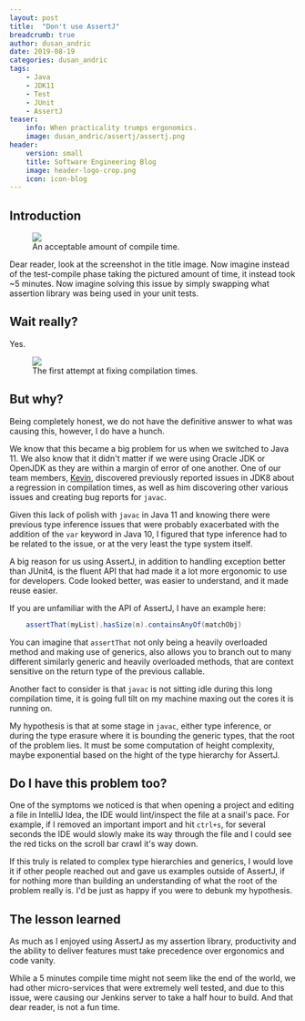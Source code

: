 ```yaml
---
layout: post
title:  "Don't use AssertJ"
breadcrumb: true
author: dusan_andric
date: 2019-08-19
categories: dusan_andric
tags:
    - Java
    - JDK11
    - Test
    - JUnit
    - AssertJ
teaser:
    info: When practicality trumps ergonomics. 
    image: dusan_andric/assertj/assertj.png
header: 
    version: small
    title: Software Engineering Blog
    image: header-logo-crop.png
    icon: icon-blog
---
```


## Introduction

<figure>
    <img src="{{site.urlimg}}dusan_andric/assertj/assertj.png" />
    <figcaption>An acceptable amount of compile time.</figcaption>
</figure>

Dear reader, look at the screenshot in the title image. Now imagine instead of the test-compile phase taking the pictured amount of time, it instead took ~5 minutes. Now imagine solving this issue by simply swapping what assertion library was being used in your unit tests.

## Wait really?
Yes.

<figure>
    <img src="{{site.urlimg}}dusan_andric/assertj/assertJ_pr.png" />
    <figcaption>The first attempt at fixing compilation times.</figcaption>
</figure>

## But why?

Being completely honest, we do not have the definitive answer to what was causing this, however, I do have a hunch.

We know that this became a big problem for us when we switched to Java 11. We also know that it didn't matter if we were using Oracle JDK or OpenJDK as they are within a margin of error of one another. One of our team members, [Kevin](http://softeng.oicr.on.ca/blog/category/kevin_hartmann), discovered previously reported issues in JDK8 about a regression in compilation times, as well as him discovering other various issues and creating bug reports for `javac`.

Given this lack of polish with `javac` in Java 11 and knowing there were previous type inference issues that were probably exacerbated with the addition of the `var` keyword in Java 10, I figured that type inference had to be related to the issue, or at the very least the type system itself.

A big reason for us using AssertJ, in addition to handling exception better than JUnit4, is the fluent API that had made it a lot more ergonomic to use for developers. Code looked better, was easier to understand, and it made reuse easier.

If you are unfamiliar with the API of AssertJ, I have an example here:
~~~java
    assertThat(myList).hasSize(n).containsAnyOf(matchObj)
~~~

You can imagine that `assertThat` not only being a heavily overloaded method and making use of generics, also allows you to branch out to many different similarly generic and heavily overloaded methods, that are context sensitive on the return type of the previous callable.

Another fact to consider is that `javac` is not sitting idle during this long compilation time, it is going full tilt on my machine maxing out the cores it is running on.

My hypothesis is that at some stage in `javac`, either type inference, or during the type erasure where it is bounding the generic types, that the root of the problem lies. It must be some computation of height complexity, maybe exponential based on the hight of the type hierarchy for AssertJ.

## Do I have this problem too?

One of the symptoms we noticed is that when opening a project and editing a file in IntelliJ Idea, the IDE would lint/inspect the file at a snail's pace. For example, if I removed an important import and hit `ctrl+s`, for several seconds the IDE would slowly make its way through the file and I could see the red ticks on the scroll bar crawl it's way down.

If this truly is related to complex type hierarchies and generics, I would love it if other people reached out and gave us examples outside of AssertJ, if for nothing more than building an understanding of what the root of the problem really is. I'd be just as happy if you were to debunk my hypothesis.

## The lesson learned

As much as I enjoyed using AssertJ as my assertion library, productivity and the ability to deliver features must take precedence over ergonomics and code vanity.

While a 5 minutes compile time might not seem like the end of the world, we had other micro-services that were extremely well tested, and due to this issue, were causing our Jenkins server to take a half hour to build. And that dear reader, is not a fun time.
